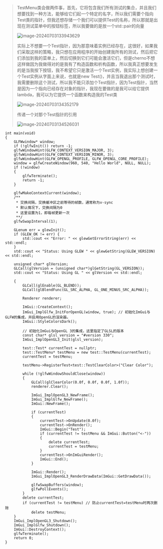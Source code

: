 > TestMenu类会做两件事，首先，它将包含我们所有测试的集合，并且我们想要找到一种方法，能够给它们起一个特定的名字，所以我们需要个指向Test类的指针，但我还想存储一个我们可以提供Test的名称，所以那就是出现在测试菜单中的按钮标签，所以我要做的是放一个std::pair的向量
>
> ![image-20240703133943629](C:\Users\Re11a\Desktop\c++资料\ChernoOpenGL-master\notes\assets\image-20240703133943629.png)
>
> 实际上不想要一个Test指针，因为那意味着实例已经存在，这很好，如果我们采取这样的策略，我只想在应用程序的开始创建我所有的测试，然后把它们添加到我的菜单上，然后切换到它们可能会激活它们，但是cherno不想这样做因为我做得对的是我有了构造函数和析构函数，所以我真正想要发生的是当我按下按钮，我不希望它只是激活一个Test实例，我实际上想创建一个Test实例从字面上来说，也就是new Test()，并且当我退出那个测试时，我需要删除这个测试，所以我不能只添加个Test指针，因为Test指针，当然是因为一个指向已经存在对象的指针，我现在要做的是我可以给它提供lambda，我可以为它提供一个函数来构造我的Test类
>
> ![image-20240703134352179](C:\Users\Re11a\Desktop\c++资料\ChernoOpenGL-master\notes\assets\image-20240703134352179.png)
>
> 传递一个对那个Test指针的引用
>
> ![image-20240703134526031](C:\Users\Re11a\Desktop\c++资料\ChernoOpenGL-master\notes\assets\image-20240703134526031.png)

```
int main(void)
{
	GLFWwindow* window;
	if (!glfwInit()) return -1;
	glfwWindowHint(GLFW_CONTEXT_VERSION_MAJOR, 3);
	glfwWindowHint(GLFW_CONTEXT_VERSION_MINOR, 3);
	glfwWindowHint(GLFW_OPENGL_PROFILE, GLFW_OPENGL_CORE_PROFILE);
	window = glfwCreateWindow(960, 540, "Hello World", NULL, NULL);
	if (!window)
	{
		glfwTerminate();
		return -1;
	}

	glfwMakeContextCurrent(window);
	/**
	 * 交换间隔，交换缓冲区之前等待的帧数，通常称为v-sync
	 * 默认情况下，交换间隔为0
	 * 这里设置为1，即每帧更新一次
	 **/
	glfwSwapInterval(1);

	GLenum err = glewInit();
	if (GLEW_OK != err) {
		std::cout << "Error: " << glewGetErrorString(err) << std::endl;
	}
	std::cout << "Status: Using GLEW " << glewGetString(GLEW_VERSION) << std::endl;

	unsigned char* glVersion;
	GLCall(glVersion = (unsigned char*)glGetString(GL_VERSION));
	std::cout << "Status: Using GL " << glVersion << std::endl;

	{
		GLCall(glEnable(GL_BLEND));
		GLCall(glBlendFunc(GL_SRC_ALPHA, GL_ONE_MINUS_SRC_ALPHA));

		Renderer renderer;

		ImGui::CreateContext();
		ImGui_ImplGlfw_InitForOpenGL(window, true); // 初始化ImGui与GLFW的集成，并启用OpenGL的渲染器。
		ImGui::StyleColorsDark();

		// 初始化ImGui与OpenGL 3的集成，这里指定了GLSL的版本
		const char* glsl_version = "#version 330";
		ImGui_ImplOpenGL3_Init(glsl_version);

		test::Test* currentTest = nullptr;
		test::TestMenu* testMenu = new test::TestMenu(currentTest);
		currentTest = testMenu;

		testMenu->RegisterTest<test::TestClearColor>("Clear Color");

		while (!glfwWindowShouldClose(window))
		{
			GLCall(glClearColor(0.0f, 0.0f, 0.0f, 1.0f));
			renderer.Clear();

			ImGui_ImplOpenGL3_NewFrame();
			ImGui_ImplGlfw_NewFrame();
			ImGui::NewFrame();

			if (currentTest)
			{
				currentTest->OnUpdate(0.0f);
				currentTest->OnRender();
				ImGui::Begin("Test");
				if (currentTest != testMenu && ImGui::Button("<-"))
				{
					delete currentTest;
					currentTest = testMenu;
				}
				currentTest->OnImGuiRender();
				ImGui::End();
			}

			ImGui::Render();
			ImGui_ImplOpenGL3_RenderDrawData(ImGui::GetDrawData());

			glfwSwapBuffers(window);
			glfwPollEvents();
		}
		delete currentTest;
		if (currentTest != testMenu) // 防止currentTest=testMenu时两次删除
			delete testMenu;
	}
	ImGui_ImplOpenGL3_Shutdown();
	ImGui_ImplGlfw_Shutdown();
	ImGui::DestroyContext();
	glfwTerminate();
	return 0;
}
```

